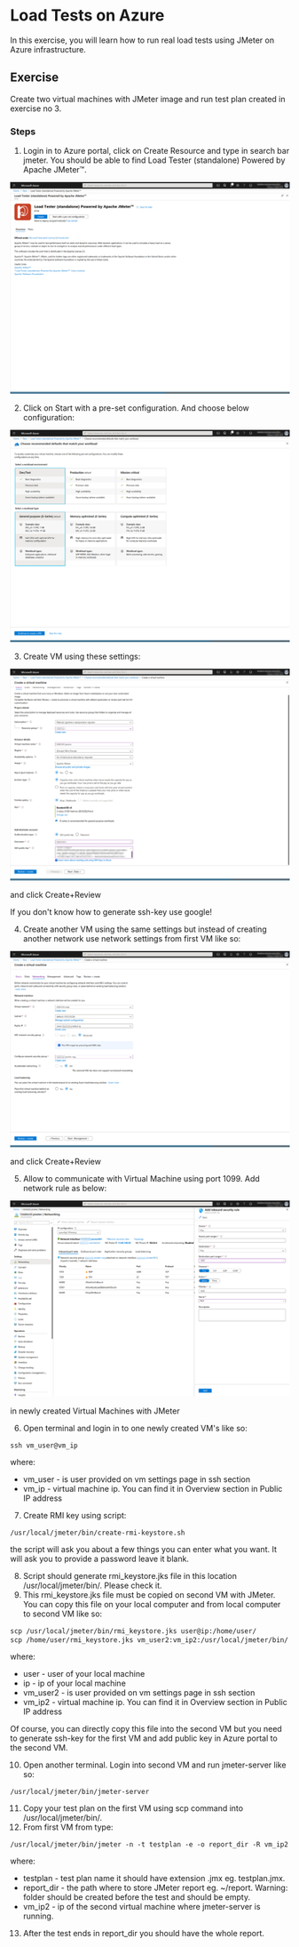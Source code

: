 # Load Tests on Azure
In this exercise, you will learn how to run real load tests using JMeter on Azure infrastructure.

## Exercise
Create two virtual machines with JMeter image and run test plan created in exercise no 3.

### Steps
1. Login in to Azure portal, click on Create Resource and type in search bar jmeter. You should be able to find 
Load Tester (standalone) Powered by Apache JMeter™.

![Alt text](JMeter.png?raw=true "Create JMeter VM")

2. Click on Start with a pre-set configuration. And choose below configuration:

![Alt text](Preset.png?raw=true "Preset")

3. Create VM using these settings:

![Alt text](VmOptions.png?raw=true "VmOptions")

and click Create+Review

If you don't know how to generate ssh-key use google!

4. Create another VM using the same settings but instead of creating another network use network settings from first VM like so:

![Alt text](NetworkConfig.png?raw=true "NetworkConfig")

and click Create+Review

5. Allow to communicate with Virtual Machine using port 1099. Add network rule as below:

![Alt text](NetworkRule.png?raw=true "NetworkRule")

in newly created Virtual Machines with JMeter

6. Open terminal and login in to one newly created VM's like so:

```console
ssh vm_user@vm_ip

```
where:
* vm_user - is user provided on vm settings page in ssh section
* vm_ip - virtual machine ip. You can find it in Overview section in Public IP address

7. Create RMI key using script:

```console
/usr/local/jmeter/bin/create-rmi-keystore.sh
```

the script will ask you about a few things you can enter what you want.
It will ask you to provide a password leave it blank.

8. Script should generate rmi_keystore.jks file in this location /usr/local/jmeter/bin/. Please check it.
9. This rmi_keystore.jks file must be copied on second VM with JMeter. You can copy this file on your local computer and from local computer to second VM like so:

```console
scp /usr/local/jmeter/bin/rmi_keystore.jks user@ip:/home/user/
scp /home/user/rmi_keystore.jks vm_user2:vm_ip2:/usr/local/jmeter/bin/
````
where:
* user - user of your local machine
* ip - ip of your local machine
* vm_user2 - is user provided on vm settings page in ssh section
* vm_ip2 - virtual machine ip. You can find it in Overview section in Public IP address

Of course, you can directly copy this file into the second VM but you need to generate ssh-key for the first VM and add public key in Azure portal to the second VM.

10. Open another terminal. Login into second VM and run jmeter-server like so:

```console
/usr/local/jmeter/bin/jmeter-server
```

11. Copy your test plan on the first VM using scp command into /usr/local/jmeter/bin/.
12. From first VM from type:

```console
/usr/local/jmeter/bin/jmeter -n -t testplan -e -o report_dir -R vm_ip2
````

where:
* testplan - test plan name it should have extension .jmx eg. testplan.jmx.
* report_dir - the path where to store JMeter report eg. ~/report.
               Warning: folder should be created before the test and should be empty.
* vm_ip2 - ip of the second virtual machine where jmeter-server is running.

13. After the test ends in report_dir you should have the whole report.